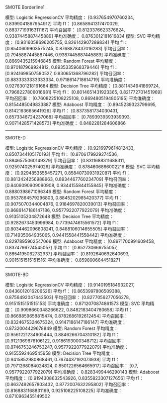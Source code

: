 SMOTE Borderline1

模型: Logisitic RegressionCV
平均精度： [0.937654970760234, 0.8399041867954912]
平均 f1： [0.8658941317470029, 0.8837719916311167]
平均召回率： [0.8123376623376624, 0.9387445887445889]
平均准确度： 0.8763012181616834
模型: SVC
平均精度： [0.9316058696205755, 0.826142907289834]
平均 f1： [0.8540609903575245, 0.8768878437016283]
平均召回率： [0.7945887445887446, 0.9387445887445889]
平均准确度： 0.8669435215946845
模型: Random Forest
平均精度： [0.970187969924812, 0.8935335968379446]
平均 f1： [0.9241698507580527, 0.930651368796282]
平均召回率： [0.8833333333333334, 0.9718614718614719]
平均准确度： 0.9276301218161684
模型: Decision Tree
平均精度： [0.8811434941869724, 0.7968227806016681]
平均 f1： [0.8014651431923365, 0.821772701451969]
平均召回率： [0.7608225108225108, 0.8694805194805195]
平均准确度： 0.8154485049833887
模型: Adaboost
平均精度： [0.8945239323799695, 0.8142163665641926]
平均 f1： [0.8373581734030431, 0.8573348724237068]
平均召回率： [0.7893939393939393, 0.9071428571428573]
平均准确度： 0.8482281284606866

------

SMOTE-D

模型: Logisitic RegressionCV
平均精度： [0.9216979614812433, 0.8507344105170193]
平均 f1： [0.8706179929274536, 0.8846575060149379]
平均召回率： [0.8311688311688311, 0.925974025974026]
平均准确度： 0.8784606866002216
模型: SVC
平均精度： [0.9294853555457271, 0.8584073093192087]
平均 f1： [0.8813424256988963, 0.8934467760234709]
平均召回率： [0.8409090909090908, 0.9344155844155845]
平均准确度： 0.8880398671096346
模型: Random Forest
平均精度： [0.9537864579296803, 0.8845202985420377]
平均 f1： [0.9075070344004876, 0.9184697820039013]
平均召回率： [0.8686147186147186, 0.9577922077922079]
平均准确度： 0.9135105204872648
模型: Decision Tree
平均精度： [0.9282673453996984, 0.7739474615561572]
平均 f1： [0.8034462096808241, 0.8488106014655505]
平均召回率： [0.714935064935065, 0.9441558441558442]
平均准确度： 0.8297895902547066
模型: Adaboost
平均精度： [0.8971700991609458, 0.8374796774545057]
平均 f1： [0.852730666755057, 0.8654195062732937]
平均召回率： [0.8192640692640693, 0.9015151515151516]
平均准确度： 0.8598006644518271



------

SMOTE-BD

模型: Logisitic RegressionCV
平均精度： [0.9140195184932027, 0.8436012016206526]
平均 f1： [0.8653997806509388, 0.8756492047442503]
平均召回率： [0.8277056277056278, 0.9151515151515153]
平均准确度： 0.8712070874861573
模型: SVC
平均精度： [0.9098660348266622, 0.8482183404780658]
平均 f1： [0.8668859658815474, 0.8782686192612454]
平均召回率： [0.8324675324675324, 0.9147186147186147]
平均准确度： 0.8732004429678849
模型: Random Forest
平均精度： [0.9561221234905444, 0.8846266704310182]
平均 f1： [0.9121369876106122, 0.9186193000348712]
平均召回率： [0.8746753246753247, 0.9577922077922079]
平均准确度： 0.9155592469545958
模型: Decision Tree
平均精度： [0.9415852980868461, 0.7674437192073938]
平均 f1： [0.7971268084024824, 0.8501226564665917]
平均召回率： [0.7, 0.9577922077922079]
平均准确度： 0.8283499446290143
模型: Adaboost
平均精度： [0.9194308632543926, 0.8355823307127656]
平均 f1： [0.8637492657803432, 0.8772007632295802]
平均召回率： [0.8168831168831169, 0.925108225108225]
平均准确度： 0.8710963455149502